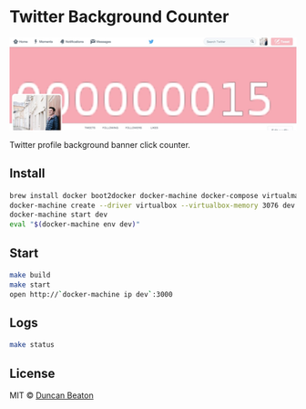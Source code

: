 # Twitter Background Counter

![Example](https://raw.githubusercontent.com/dunckr/twitter-background-counter/master/example.jpg)

Twitter profile background banner click counter.

## Install

```sh
brew install docker boot2docker docker-machine docker-compose virtualmachine
docker-machine create --driver virtualbox --virtualbox-memory 3076 dev
docker-machine start dev
eval "$(docker-machine env dev)"
```

## Start

```sh
make build
make start
open http://`docker-machine ip dev`:3000
```

## Logs

```sh
make status
```

## License

MIT © [Duncan Beaton](http://dunckr.com)
